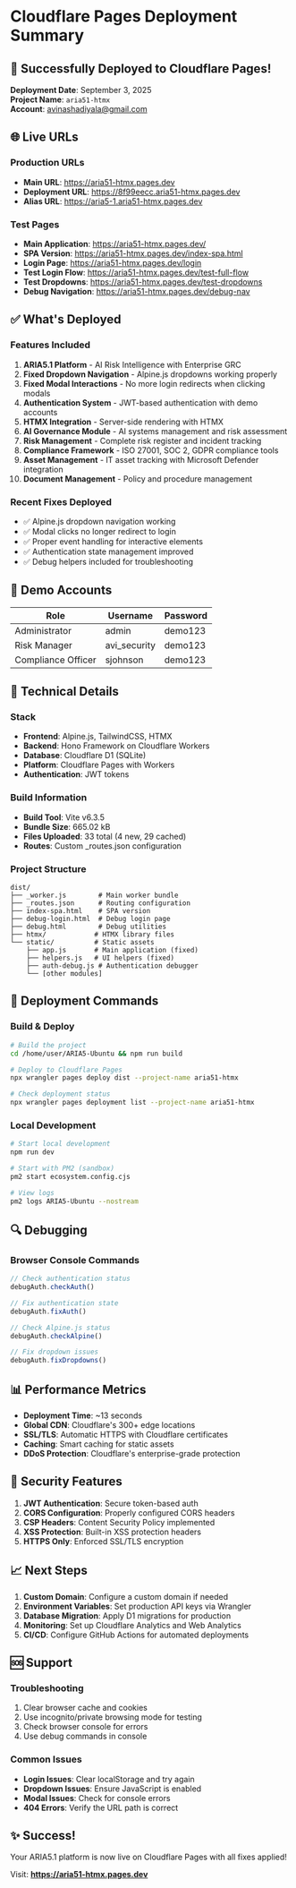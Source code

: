 # Cloudflare Pages Deployment Summary

## 🎉 Successfully Deployed to Cloudflare Pages!

**Deployment Date**: September 3, 2025  
**Project Name**: `aria51-htmx`  
**Account**: avinashadiyala@gmail.com

## 🌐 Live URLs

### Production URLs
- **Main URL**: https://aria51-htmx.pages.dev
- **Deployment URL**: https://8f99eecc.aria51-htmx.pages.dev
- **Alias URL**: https://aria5-1.aria51-htmx.pages.dev

### Test Pages
- **Main Application**: https://aria51-htmx.pages.dev/
- **SPA Version**: https://aria51-htmx.pages.dev/index-spa.html
- **Login Page**: https://aria51-htmx.pages.dev/login
- **Test Login Flow**: https://aria51-htmx.pages.dev/test-full-flow
- **Test Dropdowns**: https://aria51-htmx.pages.dev/test-dropdowns
- **Debug Navigation**: https://aria51-htmx.pages.dev/debug-nav

## ✅ What's Deployed

### Features Included
1. **ARIA5.1 Platform** - AI Risk Intelligence with Enterprise GRC
2. **Fixed Dropdown Navigation** - Alpine.js dropdowns working properly
3. **Fixed Modal Interactions** - No more login redirects when clicking modals
4. **Authentication System** - JWT-based authentication with demo accounts
5. **HTMX Integration** - Server-side rendering with HTMX
6. **AI Governance Module** - AI systems management and risk assessment
7. **Risk Management** - Complete risk register and incident tracking
8. **Compliance Framework** - ISO 27001, SOC 2, GDPR compliance tools
9. **Asset Management** - IT asset tracking with Microsoft Defender integration
10. **Document Management** - Policy and procedure management

### Recent Fixes Deployed
- ✅ Alpine.js dropdown navigation working
- ✅ Modal clicks no longer redirect to login
- ✅ Proper event handling for interactive elements
- ✅ Authentication state management improved
- ✅ Debug helpers included for troubleshooting

## 📝 Demo Accounts

| Role | Username | Password |
|------|----------|----------|
| Administrator | admin | demo123 |
| Risk Manager | avi_security | demo123 |
| Compliance Officer | sjohnson | demo123 |

## 🔧 Technical Details

### Stack
- **Frontend**: Alpine.js, TailwindCSS, HTMX
- **Backend**: Hono Framework on Cloudflare Workers
- **Database**: Cloudflare D1 (SQLite)
- **Platform**: Cloudflare Pages with Workers
- **Authentication**: JWT tokens

### Build Information
- **Build Tool**: Vite v6.3.5
- **Bundle Size**: 665.02 kB
- **Files Uploaded**: 33 total (4 new, 29 cached)
- **Routes**: Custom _routes.json configuration

### Project Structure
```
dist/
├── _worker.js        # Main worker bundle
├── _routes.json      # Routing configuration
├── index-spa.html    # SPA version
├── debug-login.html  # Debug login page
├── debug.html        # Debug utilities
├── htmx/            # HTMX library files
└── static/          # Static assets
    ├── app.js       # Main application (fixed)
    ├── helpers.js   # UI helpers (fixed)
    ├── auth-debug.js # Authentication debugger
    └── [other modules]
```

## 🚀 Deployment Commands

### Build & Deploy
```bash
# Build the project
cd /home/user/ARIA5-Ubuntu && npm run build

# Deploy to Cloudflare Pages
npx wrangler pages deploy dist --project-name aria51-htmx

# Check deployment status
npx wrangler pages deployment list --project-name aria51-htmx
```

### Local Development
```bash
# Start local development
npm run dev

# Start with PM2 (sandbox)
pm2 start ecosystem.config.cjs

# View logs
pm2 logs ARIA5-Ubuntu --nostream
```

## 🔍 Debugging

### Browser Console Commands
```javascript
// Check authentication status
debugAuth.checkAuth()

// Fix authentication state
debugAuth.fixAuth()

// Check Alpine.js status
debugAuth.checkAlpine()

// Fix dropdown issues
debugAuth.fixDropdowns()
```

## 📊 Performance Metrics

- **Deployment Time**: ~13 seconds
- **Global CDN**: Cloudflare's 300+ edge locations
- **SSL/TLS**: Automatic HTTPS with Cloudflare certificates
- **Caching**: Smart caching for static assets
- **DDoS Protection**: Cloudflare's enterprise-grade protection

## 🔐 Security Features

1. **JWT Authentication**: Secure token-based auth
2. **CORS Configuration**: Properly configured CORS headers
3. **CSP Headers**: Content Security Policy implemented
4. **XSS Protection**: Built-in XSS protection headers
5. **HTTPS Only**: Enforced SSL/TLS encryption

## 📈 Next Steps

1. **Custom Domain**: Configure a custom domain if needed
2. **Environment Variables**: Set production API keys via Wrangler
3. **Database Migration**: Apply D1 migrations for production
4. **Monitoring**: Set up Cloudflare Analytics and Web Analytics
5. **CI/CD**: Configure GitHub Actions for automated deployments

## 🆘 Support

### Troubleshooting
1. Clear browser cache and cookies
2. Use incognito/private browsing mode for testing
3. Check browser console for errors
4. Use debug commands in console

### Common Issues
- **Login Issues**: Clear localStorage and try again
- **Dropdown Issues**: Ensure JavaScript is enabled
- **Modal Issues**: Check for console errors
- **404 Errors**: Verify the URL path is correct

## ✨ Success!

Your ARIA5.1 platform is now live on Cloudflare Pages with all fixes applied!

Visit: **https://aria51-htmx.pages.dev**